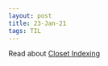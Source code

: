 ```yaml
---
layout: post
title: 23-Jan-21
tags: TIL
---
```


Read about [Closet Indexing](https://www.investopedia.com/terms/c/closetindexing.asp)
